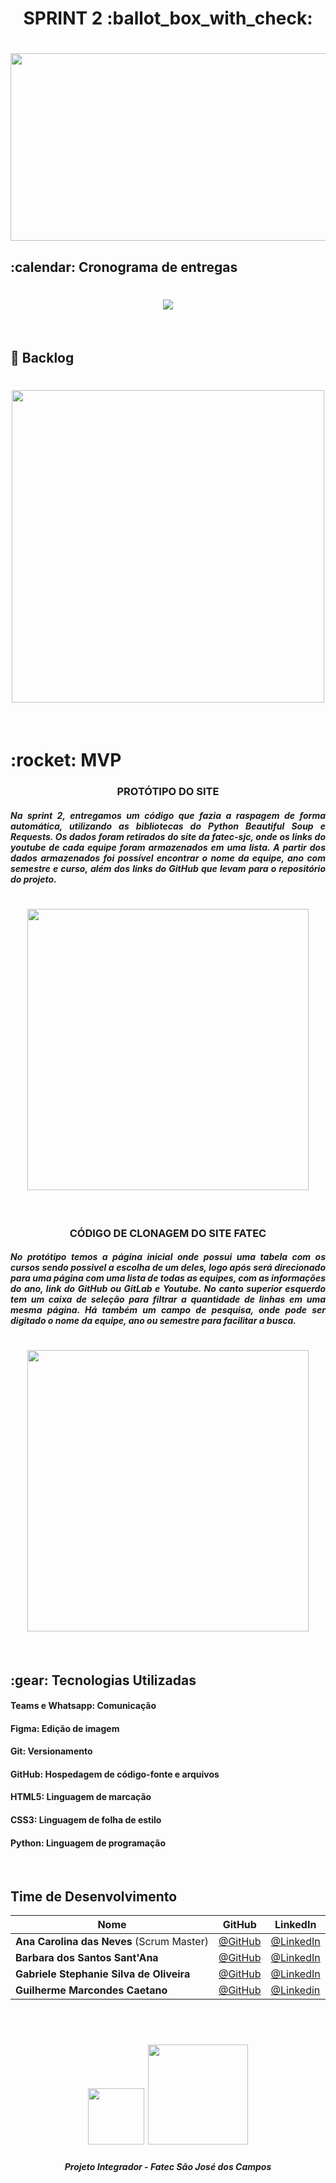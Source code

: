 <h1 align="center"> SPRINT 2  :ballot_box_with_check: </h1>

<h1 align="center"> <img src= "https://github.com/api-equipe-5/Projeto_Integrador/blob/master/Imagens/Logo%203.png" height="300" width="600"> </h1>

<h2> :calendar: Cronograma de entregas </h2>
<h1 align="center"> <img src = "https://github.com/api-equipe-5/Projeto_Integrador/blob/master/Relat%C3%B3rios/Sprint%202/img/cronograma-sprint2.png" /></h1>
<br>

## :pushpin: Backlog
<h1 align="center"> <img src = "https://github.com/api-equipe-5/Projeto_Integrador/blob/master/Relat%C3%B3rios/Sprint%202/img/backlog-sprint2.png" height="500" /></h1>
<br>

<h1> :rocket: MVP </h1>

<h3 align="center"> PROTÓTIPO DO SITE</h3>

<h5 align="justify"> Na sprint 2, entregamos um código que fazia a raspagem de forma automática, utilizando as bibliotecas do Python Beautiful Soup e Requests. Os dados foram retirados do site da fatec-sjc, onde os links do youtube de cada equipe foram armazenados em uma lista. A partir dos dados armazenados foi possível encontrar o nome da equipe, ano com semestre e curso, além dos links do GitHub que levam para o repositório do projeto.</h5>
<h1 align="center"> <img src = "https://github.com/api-equipe-5/Projeto_Integrador/blob/master/Relat%C3%B3rios/Sprint%202/img/prototipo-site_sprint2.gif" height="450"/></h1>
<br>

<h3 align="center"> CÓDIGO DE CLONAGEM DO SITE FATEC</h3>
 
<h5 align="justify"> No protótipo temos a página inicial onde possui uma tabela com os cursos sendo possivel a escolha de um deles, logo após será direcionado para uma página com uma lista de todas as equipes, com as informações do ano, link do GitHub ou GitLab e Youtube. No canto superior esquerdo tem um caixa de seleção para filtrar a quantidade de linhas em uma mesma página. Há também um campo de pesquisa, onde pode ser digitado o nome da equipe, ano ou semestre para facilitar a busca.</h5>

<h1 align="center"> <img src = "https://github.com/api-equipe-5/Projeto_Integrador/blob/master/Relat%C3%B3rios/Sprint%202/img/clonagem_sprint2.gif" height="450"/></h1>
<br>
 
<h2> 	:gear: Tecnologias Utilizadas</h2>

#### Teams e Whatsapp: Comunicação

#### Figma: Edição de imagem

#### Git: Versionamento

#### GitHub: Hospedagem de código-fonte e arquivos

#### HTML5: Linguagem de marcação

#### CSS3: Linguagem de folha de estilo

#### Python: Linguagem de programação

<br>

## Time de Desenvolvimento
|Nome|GitHub|LinkedIn|
| -------- |-------- |-------- |
|**Ana Carolina das Neves** (Scrum Master)|[@GitHub](https://github.com/AnaCarolinaNeves)|[@LinkedIn](https://www.linkedin.com/in/ana-carolina-neves-36aa68207/)|
|**Barbara dos Santos Sant'Ana**|[@GitHub](https://github.com/BaahSSantana)|[@LinkedIn](https://www.linkedin.com/in/barbara-santana/)|
|**Gabriele Stephanie Silva de Oliveira**|[@GitHub](https://github.com/oliveira-gabriele)|[@LinkedIn](https://www.linkedin.com/in/gabriele-oliveira-929317221/)|
|**Guilherme Marcondes Caetano**|[@GitHub](https://github.com/gui-marcondes)|[@Linkedin](https://www.linkedin.com/in/guilhermemarcondescaetano)|
<br>



 <h1 align="center"> <img src = "https://fatecsjc-prd.azurewebsites.net/images/logo/fatecsjc_400x192.png" height="90"  align="auto"> <img src = "https://github.com/api-equipe-5/Projeto_Integrador/blob/master/Imagens/cyb.png" height="160" />
 

 <h5 align="center"> Projeto Integrador - Fatec São José dos Campos </h5>


